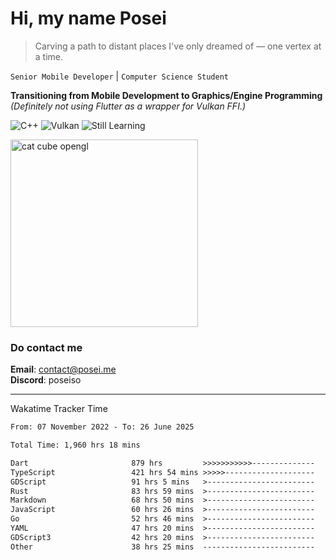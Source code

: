 # Hi, my name Posei

> Carving a path to distant places I've only dreamed of — one vertex at a time.

`Senior Mobile Developer` | `Computer Science Student`  

**Transitioning from Mobile Development to Graphics/Engine Programming**  
_(Definitely not using Flutter as a wrapper for Vulkan FFI.)_

![C++](https://img.shields.io/badge/C++-00599C?style=flat&logo=c%2B%2B&logoColor=white)
![Vulkan](https://img.shields.io/badge/Vulkan-AC162C?style=flat&logo=vulkan&logoColor=white)
![Still Learning](https://img.shields.io/badge/Still%20Learning-FFCC00?style=flat&logoColor=white)

  <img src="https://github.com/user-attachments/assets/54c92bc8-af3e-4bf1-b442-e889f1c01633" width="300" alt="cat cube opengl" />

### Do contact me

**Email**: [contact@posei.me](mailto:contact@posei.me)  
**Discord**: poseiso

---

Wakatime Tracker Time

<!--START_SECTION:waka-->

```txt
From: 07 November 2022 - To: 26 June 2025

Total Time: 1,960 hrs 18 mins

Dart                       879 hrs         >>>>>>>>>>>--------------   44.85 %
TypeScript                 421 hrs 54 mins >>>>>--------------------   21.53 %
GDScript                   91 hrs 5 mins   >------------------------   04.65 %
Rust                       83 hrs 59 mins  >------------------------   04.29 %
Markdown                   68 hrs 50 mins  >------------------------   03.51 %
JavaScript                 60 hrs 26 mins  >------------------------   03.08 %
Go                         52 hrs 46 mins  >------------------------   02.69 %
YAML                       47 hrs 20 mins  >------------------------   02.42 %
GDScript3                  42 hrs 20 mins  >------------------------   02.16 %
Other                      38 hrs 25 mins  -------------------------   01.96 %
```

<!--END_SECTION:waka-->
